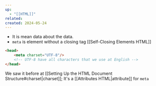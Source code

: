 ```yaml
---
up:
  - "[[HTML]]"
related: 
created: 2024-05-24
---
```

- It is mean data about the data.
- `meta` is element without a closing tag [[Self-Closing Elements HTML]]
```html
<head>
	<meta charset="UTF-8"/>
	<!-- UTF-8 have all characters that we use at English -->
</head>
```

We saw it before at [[Setting Up the HTML Document Structure#charset|charset]]; It's a [[Attributes HTML|attribute]] for `meta`